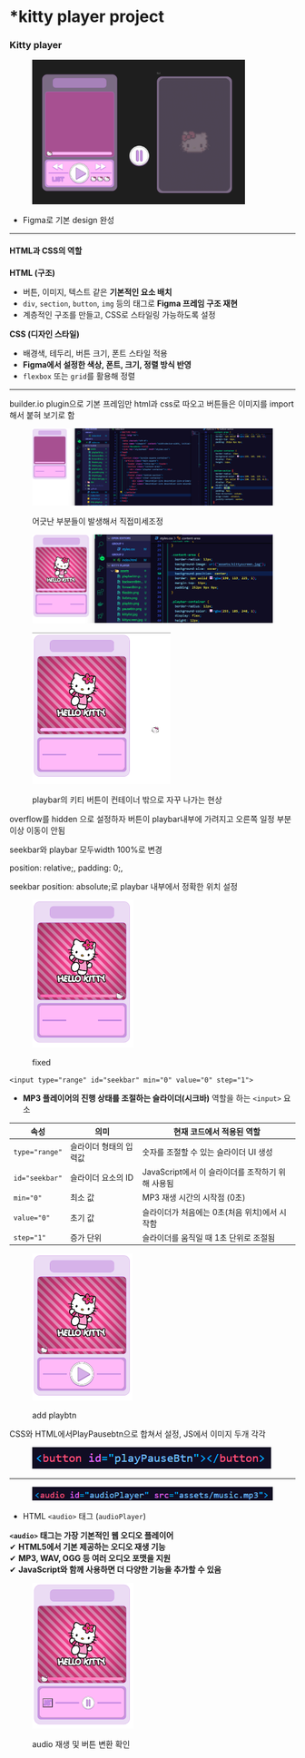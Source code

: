 # \*kitty player project

### Kitty player

<div align="left"><figure><img src="../../.gitbook/assets/image (1).png" alt="" width="375"><figcaption></figcaption></figure></div>

* Figma로 기본 design 완성

***

#### **HTML과 CSS의 역할**

**HTML (구조)**

* 버튼, 이미지, 텍스트 같은 **기본적인 요소 배치**
* `div`, `section`, `button`, `img` 등의 태그로 **Figma 프레임 구조 재현**
* 계층적인 구조를 만들고, CSS로 스타일링 가능하도록 설정

**CSS (디자인 스타일)**

* 배경색, 테두리, 버튼 크기, 폰트 스타일 적용
* **Figma에서 설정한 색상, 폰트, 크기, 정렬 방식 반영**
* `flexbox` 또는 `grid`를 활용해 정렬

***

builder.io plugin으로 기본 프레임만 html과 css로 따오고 버튼들은 이미지를 import해서 붙혀 보기로 함

<figure><img src="../../.gitbook/assets/image.png" alt=""><figcaption><p>어긋난 부분들이 발생해서 직접미세조정</p></figcaption></figure>

<figure><img src="../../.gitbook/assets/image (3).png" alt=""><figcaption></figcaption></figure>

<div align="left"><figure><img src="../../.gitbook/assets/image (4).png" alt="" width="244"><figcaption><p>playbar의 키티 버튼이 컨테이너 밖으로 자꾸 나가는 현상</p></figcaption></figure></div>

overflow를 hidden 으로 설정하자 버튼이 playbar내부에 가려지고 오른쪽 일정 부분 이상 이동이 안됨

seekbar와 playbar 모두width 100%로 변경

position: relative;, padding: 0;,&#x20;

seekbar position: absolute;로 playbar 내부에서 정확한 위치 설정



<div align="left"><figure><img src="../../.gitbook/assets/image (6).png" alt="" width="179"><figcaption><p>fixed</p></figcaption></figure></div>

```django-html
<input type="range" id="seekbar" min="0" value="0" step="1">
```

* **MP3 플레이어의 진행 상태를 조절하는 슬라이더(시크바)** 역할을 하는 `<input>` 요소

| 속성             | 의미           | 현재 코드에서 적용된 역할                   |
| -------------- | ------------ | -------------------------------- |
| `type="range"` | 슬라이더 형태의 입력값 | 숫자를 조절할 수 있는 슬라이더 UI 생성          |
| `id="seekbar"` | 슬라이더 요소의 ID  | JavaScript에서 이 슬라이더를 조작하기 위해 사용됨 |
| `min="0"`      | 최소 값         | MP3 재생 시간의 시작점 (0초)              |
| `value="0"`    | 초기 값         | 슬라이더가 처음에는 0초(처음 위치)에서 시작함       |
| `step="1"`     | 증가 단위        | 슬라이더를 움직일 때 1초 단위로 조절됨           |



<div align="left"><figure><img src="../../.gitbook/assets/image (7).png" alt="" width="177"><figcaption><p>add playbtn</p></figcaption></figure></div>

CSS와 HTML에서PlayPausebtn으로 합쳐서 설정, JS에서 이미지 두개 각각

<div align="left"><figure><img src="../../.gitbook/assets/image (8).png" alt=""><figcaption></figcaption></figure></div>

***

<div align="left"><figure><img src="../../.gitbook/assets/image (9).png" alt=""><figcaption></figcaption></figure></div>

* HTML `<audio>` 태그 (`audioPlayer`)

**`<audio>` 태그는 가장 기본적인 웹 오디오 플레이어**\
✔ **HTML5에서 기본 제공하는 오디오 재생 기능**\
✔ **MP3, WAV, OGG 등 여러 오디오 포맷을 지원**\
✔ **JavaScript와 함께 사용하면 더 다양한 기능을 추가할 수 있음**

<div align="left"><figure><img src="../../.gitbook/assets/image (10).png" alt="" width="179"><figcaption><p>audio 재생 및 버튼 변환 확인</p></figcaption></figure></div>



















